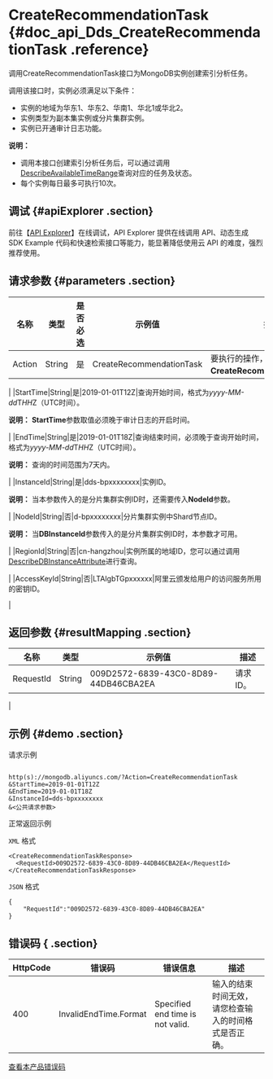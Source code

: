 # CreateRecommendationTask {#doc_api_Dds_CreateRecommendationTask .reference}

调用CreateRecommendationTask接口为MongoDB实例创建索引分析任务。

调用该接口时，实例必须满足以下条件：

-   实例的地域为华东1、华东2、华南1、华北1或华北2。
-   实例类型为副本集实例或分片集群实例。
-   实例已开通审计日志功能。

**说明：** 

-   调用本接口创建索引分析任务后，可以通过调用[DescribeAvailableTimeRange](~~95534~~)查询对应的任务及状态。
-   每个实例每日最多可执行10次。

## 调试 {#apiExplorer .section}

前往【[API Explorer](https://api.aliyun.com/#product=Dds&api=CreateRecommendationTask)】在线调试，API Explorer 提供在线调用 API、动态生成 SDK Example 代码和快速检索接口等能力，能显著降低使用云 API 的难度，强烈推荐使用。

## 请求参数 {#parameters .section}

|名称|类型|是否必选|示例值|描述|
|--|--|----|---|--|
|Action|String|是|CreateRecommendationTask|要执行的操作，取值：**CreateRecommendationTask**。

 |
|StartTime|String|是|2019-01-01T12Z|查询开始时间，格式为*yyyy-MM-dd*T*HH*Z（UTC时间）。

 **说明：** **StartTime**参数取值必须晚于审计日志的开启时间。

 |
|EndTime|String|是|2019-01-01T18Z|查询结束时间，必须晚于查询开始时间，格式为*yyyy-MM-dd*T*HH*Z（UTC时间）。

 **说明：** 查询的时间范围为7天内。

 |
|InstanceId|String|是|dds-bpxxxxxxxx|实例ID。

 **说明：** 当本参数传入的是分片集群实例ID时，还需要传入**NodeId**参数。

 |
|NodeId|String|否|d-bpxxxxxxxx|分片集群实例中Shard节点ID。

 **说明：** 当**DBInstanceId**参数传入的是分片集群实例ID时，本参数才可用。

 |
|RegionId|String|否|cn-hangzhou|实例所属的地域ID，您可以通过调用[DescribeDBInstanceAttribute](~~62010~~)进行查询。

 |
|AccessKeyId|String|否|LTAIgbTGpxxxxxx|阿里云颁发给用户的访问服务所用的密钥ID。

 |

## 返回参数 {#resultMapping .section}

|名称|类型|示例值|描述|
|--|--|---|--|
|RequestId|String|009D2572-6839-43C0-8D89-44DB46CBA2EA|请求ID。

 |

## 示例 {#demo .section}

请求示例

``` {#request_demo}

http(s)://mongodb.aliyuncs.com/?Action=CreateRecommendationTask
&StartTime=2019-01-01T12Z
&EndTime=2019-01-01T18Z
&InstanceId=dds-bpxxxxxxxx
&<公共请求参数>

```

正常返回示例

`XML` 格式

``` {#xml_return_success_demo}
<CreateRecommendationTaskResponse>
  <RequestId>009D2572-6839-43C0-8D89-44DB46CBA2EA</RequestId>
</CreateRecommendationTaskResponse>

```

`JSON` 格式

``` {#json_return_success_demo}
{
	"RequestId":"009D2572-6839-43C0-8D89-44DB46CBA2EA"
}
```

## 错误码 { .section}

|HttpCode|错误码|错误信息|描述|
|--------|---|----|--|
|400|InvalidEndTime.Format|Specified end time is not valid.|输入的结束时间无效，请您检查输入的时间格式是否正确。|

[查看本产品错误码](https://error-center.aliyun.com/status/product/Dds)

